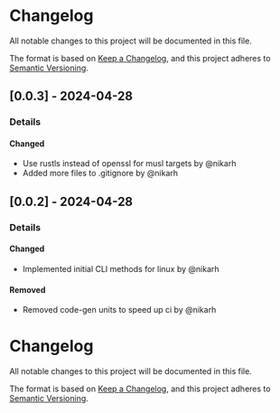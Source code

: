 # Changelog
All notable changes to this project will be documented in this file.

The format is based on [Keep a Changelog](https://keepachangelog.com/en/1.0.0/),
and this project adheres to [Semantic Versioning](https://semver.org/spec/v2.0.0.html).

## [0.0.3] - 2024-04-28
### Details
#### Changed
- Use rustls instead of openssl for musl targets by @nikarh
- Added more files to .gitignore by @nikarh


## [0.0.2] - 2024-04-28
### Details
#### Changed
- Implemented initial CLI methods for linux by @nikarh

#### Removed
- Removed code-gen units to speed up ci by @nikarh


# Changelog
All notable changes to this project will be documented in this file.

The format is based on [Keep a Changelog](https://keepachangelog.com/en/1.0.0/),
and this project adheres to [Semantic Versioning](https://semver.org/spec/v2.0.0.html).
